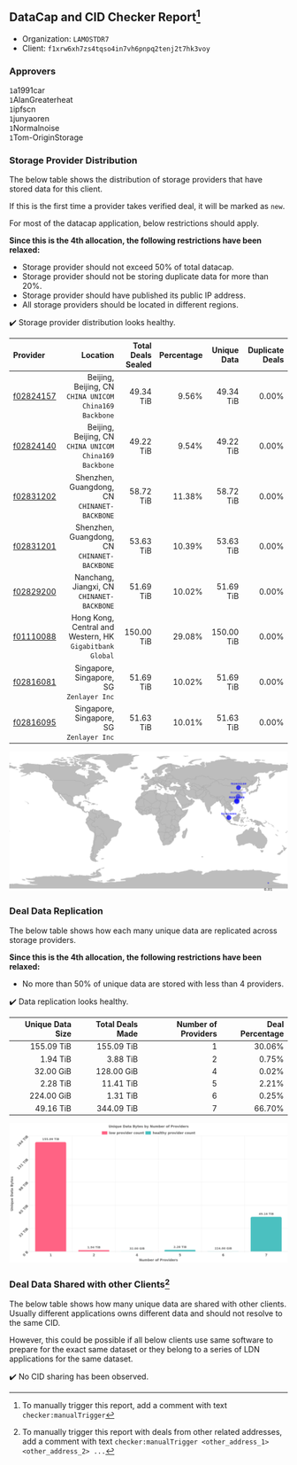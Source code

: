 ## DataCap and CID Checker Report[^1]
 - Organization: `LAMOSTDR7`
 - Client: `f1xrw6xh7zs4tqso4in7vh6pnpq2tenj2t7hk3voy`
### Approvers
`1`a1991car<br/>`1`AlanGreaterheat<br/>`1`ipfscn<br/>`1`junyaoren<br/>`1`Normalnoise<br/>`1`Tom-OriginStorage


### Storage Provider Distribution
The below table shows the distribution of storage providers that have stored data for this client.

If this is the first time a provider takes verified deal, it will be marked as `new`.

For most of the datacap application, below restrictions should apply.

**Since this is the 4th allocation, the following restrictions have been relaxed:**
 - Storage provider should not exceed 50% of total datacap.
 - Storage provider should not be storing duplicate data for more than 20%.
 - Storage provider should have published its public IP address.
 - All storage providers should be located in different regions.

✔️ Storage provider distribution looks healthy.

| Provider                                              |                                                    Location | Total Deals Sealed | Percentage | Unique Data | Duplicate Deals |
| :---------------------------------------------------- | ----------------------------------------------------------: | -----------------: | ---------: | ----------: | --------------: |
| [f02824157](https://filfox.info/en/address/f02824157) |   Beijing, Beijing, CN<br/>`CHINA UNICOM China169 Backbone` |          49.34 TiB |      9.56% |   49.34 TiB |           0.00% |
| [f02824140](https://filfox.info/en/address/f02824140) |   Beijing, Beijing, CN<br/>`CHINA UNICOM China169 Backbone` |          49.22 TiB |      9.54% |   49.22 TiB |           0.00% |
| [f02831202](https://filfox.info/en/address/f02831202) |             Shenzhen, Guangdong, CN<br/>`CHINANET-BACKBONE` |          58.72 TiB |     11.38% |   58.72 TiB |           0.00% |
| [f02831201](https://filfox.info/en/address/f02831201) |             Shenzhen, Guangdong, CN<br/>`CHINANET-BACKBONE` |          53.63 TiB |     10.39% |   53.63 TiB |           0.00% |
| [f02829200](https://filfox.info/en/address/f02829200) |               Nanchang, Jiangxi, CN<br/>`CHINANET-BACKBONE` |          51.69 TiB |     10.02% |   51.69 TiB |           0.00% |
| [f01110088](https://filfox.info/en/address/f01110088) | Hong Kong, Central and Western, HK<br/>`Gigabitbank Global` |         150.00 TiB |     29.08% |  150.00 TiB |           0.00% |
| [f02816081](https://filfox.info/en/address/f02816081) |                 Singapore, Singapore, SG<br/>`Zenlayer Inc` |          51.69 TiB |     10.02% |   51.69 TiB |           0.00% |
| [f02816095](https://filfox.info/en/address/f02816095) |                 Singapore, Singapore, SG<br/>`Zenlayer Inc` |          51.63 TiB |     10.01% |   51.63 TiB |           0.00% |

<img src="https://raw.githubusercontent.com/data-preservation-programs/filplus-checker-assets/main/filecoin-project/filecoin-plus-large-datasets/issues/2213/1701765363323.png"/>

### Deal Data Replication
The below table shows how each many unique data are replicated across storage providers.


**Since this is the 4th allocation, the following restrictions have been relaxed:**
- No more than 50% of unique data are stored with less than 4 providers.

✔️ Data replication looks healthy.

| Unique Data Size | Total Deals Made | Number of Providers | Deal Percentage |
| ---------------: | ---------------: | ------------------: | --------------: |
|       155.09 TiB |       155.09 TiB |                   1 |          30.06% |
|         1.94 TiB |         3.88 TiB |                   2 |           0.75% |
|        32.00 GiB |       128.00 GiB |                   4 |           0.02% |
|         2.28 TiB |        11.41 TiB |                   5 |           2.21% |
|       224.00 GiB |         1.31 TiB |                   6 |           0.25% |
|        49.16 TiB |       344.09 TiB |                   7 |          66.70% |

<img src="https://raw.githubusercontent.com/data-preservation-programs/filplus-checker-assets/main/filecoin-project/filecoin-plus-large-datasets/issues/2213/1701765364093.png"/>

### Deal Data Shared with other Clients[^3]
The below table shows how many unique data are shared with other clients.
Usually different applications owns different data and should not resolve to the same CID.

However, this could be possible if all below clients use same software to prepare for the exact same dataset or they belong to a series of LDN applications for the same dataset.

✔️ No CID sharing has been observed.

[^1]: To manually trigger this report, add a comment with text `checker:manualTrigger`

[^2]: Deals from those addresses are combined into this report as they are specified with `checker:manualTrigger`

[^3]: To manually trigger this report with deals from other related addresses, add a comment with text `checker:manualTrigger <other_address_1> <other_address_2> ...`
